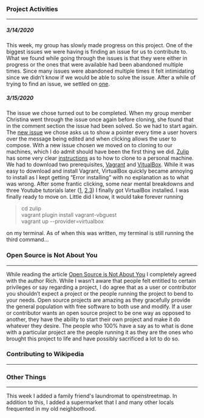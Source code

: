 ### Project Activities 
---
##### 3/14/2020

This week, my group has slowly made progress on this project. One of the biggest issues we were having is finding an issue for 
us to contribute to. What we found while going through the issues is that they were either in progress or the ones that were 
available had been abandoned multiple times. Since many issues were abandoned multiple times it felt intimidating since we 
didn’t know if we would be able to solve the issue. After a while of trying to find an issue, we settled on 
[one](https://github.com/zulip/zulip/issues/12249). 

##### 3/15/2020
The issue we chose turned out to be completed. When my group member Christina went through the issue once again before 
cloning, she found that in the comment section the issue had been solved. So we had to start again. The 
[new issue](https://github.com/zulip/zulip/issues/3938) we chose asks us to show a pointer every time a user hovers over 
the message being edited and when clicking allows the user to compose. With a new issue chosen we moved on to cloning to our 
machines, which I do admit should have been the first thing we did. [Zulip](https://github.com/zulip/zulip) has some very 
clear [instructions](https://zulip.readthedocs.io/en/latest/development/setup-vagrant.html#macos) as to how to clone to a 
personal machine. We had to download two prerequisites, [Vagrant](https://www.vagrantup.com/downloads.html) and 
[VitualBox](https://www.virtualbox.org/wiki/Downloads). While it was easy to download and install Vagrant, VirtualBox quickly 
became annoying to install as I kept getting “Error installing” with no explanation as to what was wrong. After some frantic 
clicking, some near mental breakdowns and three Youtube tutorials later ([1](https://www.youtube.com/watch?v=lEvM-No4eQo),
[2](https://www.youtube.com/watch?v=rNV5JmxtKP4),[3](https://www.youtube.com/watch?v=oQwdu7DQiHU)) I finally got VirtualBox 
installed. I was finally ready to move on. Little did I know, it would take forever running 
> cd zulip  
  vagrant plugin install vagrant-vbguest  
  vagrant up --provider=virtualbox 
  
on my terminal. As of when this was written, my terminal is still running the third command…

### Open Source is Not About You 
---
While reading the article [Open Source is Not About You](https://gist.github.com/richhickey/1563cddea1002958f96e7ba9519972d9) 
I completely agreed with the author Rich. While I wasn’t aware that people felt entitled to certain privileges or say 
regarding a project, I do agree that as a user or contributor you shouldn’t expect a project or the people running the project 
to bend to your needs. Open source projects are amazing as they gracefully provide the general population with free software 
to both use and modify. If a user or contributor wants an open source project to be one way as opposed to 
another, they have the ability to start their own project and make it do whatever they desire. The people who 100% have a say 
as to what is done with a particular project are the people running it as they are the ones who brought this project to life 
and have possibly sacrificed a lot to do so. 

### Contributing to Wikipedia
---


### Other Things
--- 
This week I added a family friend's laundromat to openstreetmap. In addition to this, I added a supermarket that I and many 
other locals frequented in my old neighbothood. 
